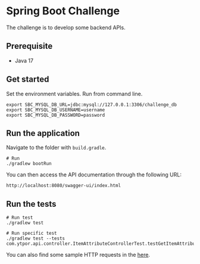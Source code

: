 # Spring Boot Challenge

The challenge is to develop some backend APIs.

## Prerequisite

* Java 17

## Get started

Set the environment variables. Run from command line.

```
export SBC_MYSQL_DB_URL=jdbc:mysql://127.0.0.1:3306/challenge_db
export SBC_MYSQL_DB_USERNAME=username
export SBC_MYSQL_DB_PASSWORD=password
```

## Run the application

Navigate to the folder with `build.gradle`.

```
# Run
./gradlew bootRun
```

You can then access the API documentation through the following URL:

```
http://localhost:8080/swagger-ui/index.html
```

## Run the tests

```
# Run test
./gradlew test

# Run specific test
./gradlew test --tests com.ytpor.api.controller.ItemAttributeControllerTest.testGetItemAttributeById
```

You can also find some sample HTTP requests in the [here](./rest-client).

